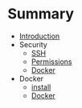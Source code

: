 # Summary

* [Introduction](README.md)
* Security
   * [SSH](ssh.md)
   * [Permissions](permissions.md)
   * [Docker](docker.md)
* Docker
   * [install](docker_install.md)
   * [Docker](docker.md)

